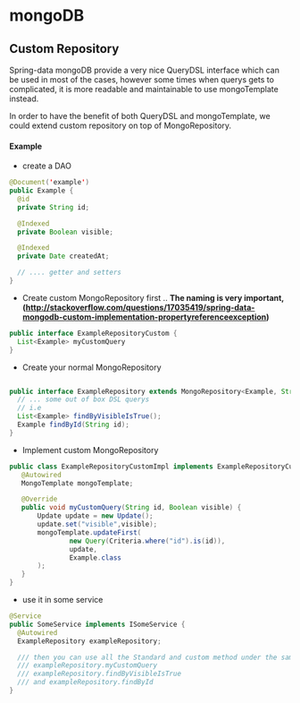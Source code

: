 # mongoDB


## Custom Repository

Spring-data mongoDB provide a very nice QueryDSL interface which can be used in most of the cases, however some times when querys gets to complicated, it is more readable and maintainable to use mongoTemplate instead.

In order to have the benefit of both QueryDSL and mongoTemplate, we could extend custom repository on top of MongoRepository.

#### Example

- create a DAO

```java
@Document('example')
public Example {
  @id
  private String id;

  @Indexed
  private Boolean visible;

  @Indexed
  private Date createdAt;

  // .... getter and setters
}
```
- Create custom MongoRepository first
.. **The naming is very important, (http://stackoverflow.com/questions/17035419/spring-data-mongodb-custom-implementation-propertyreferenceexception)**

```java
public interface ExampleRepositoryCustom {
  List<Example> myCustomQuery
}

```

- Create your normal MongoRepository

```java

public interface ExampleRepository extends MongoRepository<Example, String>,ExampleRepositoryCustom {
  // ... some out of box DSL querys
  // i.e
  List<Example> findByVisibleIsTrue();
  Example findById(String id);
}

```
- Implement custom MongoRepository

```java
public class ExampleRepositoryCustomImpl implements ExampleRepositoryCustom {
   @Autowired
   MongoTemplate mongoTemplate;

   @Override
   public void myCustomQuery(String id, Boolean visible) {
       Update update = new Update();
       update.set("visible",visible);
       mongoTemplate.updateFirst(
               new Query(Criteria.where("id").is(id)),
               update,
               Example.class
       );
   }
}

```
- use it in some service

```java
@Service
public SomeService implements ISomeService {
  @Autowired
  ExampleRepository exampleRepository;

  /// then you can use all the Standard and custom method under the same injection
  /// exampleRepository.myCustomQuery
  /// exampleRepository.findByVisibleIsTrue
  /// and exampleRepository.findById
}
```
